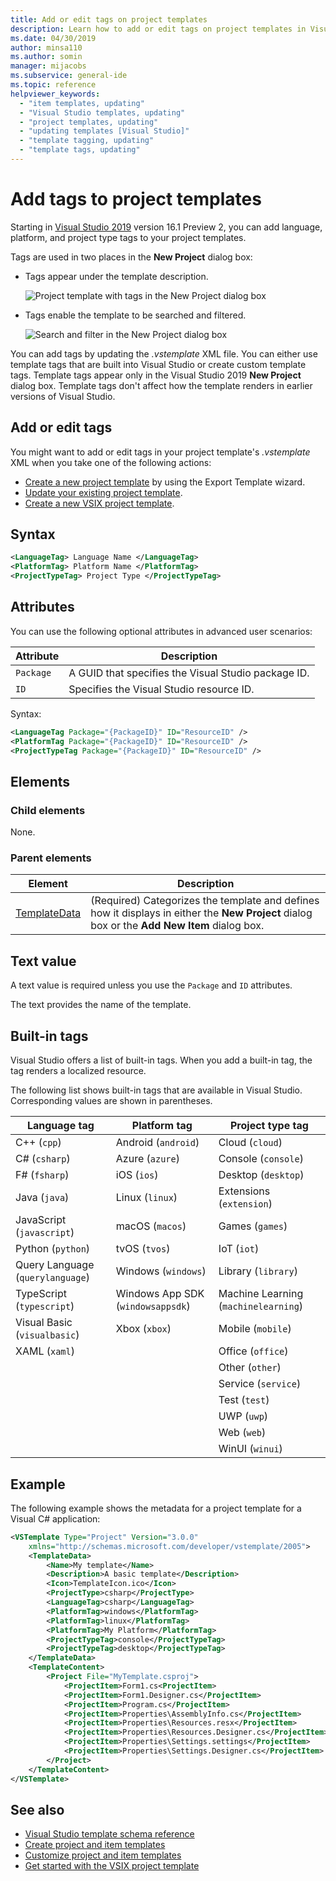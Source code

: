 ```yaml
---
title: Add or edit tags on project templates
description: Learn how to add or edit tags on project templates in Visual Studio.
ms.date: 04/30/2019
author: minsa110
ms.author: somin
manager: mijacobs
ms.subservice: general-ide
ms.topic: reference
helpviewer_keywords:
  - "item templates, updating"
  - "Visual Studio templates, updating"
  - "project templates, updating"
  - "updating templates [Visual Studio]"
  - "template tagging, updating"
  - "template tags, updating"
---
```

# Add tags to project templates

Starting in [Visual Studio 2019](https://visualstudio.microsoft.com/downloads/?cid=learn-onpage-download-cta) version 16.1 Preview 2, you can add language, platform, and project type tags to your project templates. 

Tags are used in two places in the **New Project** dialog box:

- Tags appear under the template description.

   ![Project template with tags in the New Project dialog box](media/npd-item-with-template-tags.png)

- Tags enable the template to be searched and filtered.

   ![Search and filter in the New Project dialog box](media/npd-search-and-filter.png)

You can add tags by updating the *.vstemplate* XML file. You can either use template tags that are built into Visual Studio or create custom template tags. Template tags appear only in the Visual Studio 2019 **New Project** dialog box. Template tags don't affect how the template renders in earlier versions of Visual Studio.

## Add or edit tags

You might want to add or edit tags in your project template's *.vstemplate* XML when you take one of the following actions:

* [Create a new project template](how-to-create-project-templates.md) by using the Export Template wizard.
* [Update your existing project template](how-to-update-existing-templates.md).
* [Create a new VSIX project template](../extensibility/getting-started-with-the-vsix-project-template.md).

## Syntax

```xml
<LanguageTag> Language Name </LanguageTag>
<PlatformTag> Platform Name </PlatformTag>
<ProjectTypeTag> Project Type </ProjectTypeTag>
```

## Attributes

You can use the following optional attributes in advanced user scenarios:

|Attribute|Description|
|---------------|-----------------|
|`Package`|A GUID that specifies the Visual Studio package ID.|
|`ID`|Specifies the Visual Studio resource ID.|

Syntax:

```xml
<LanguageTag Package="{PackageID}" ID="ResourceID" />
<PlatformTag Package="{PackageID}" ID="ResourceID" />
<ProjectTypeTag Package="{PackageID}" ID="ResourceID" />
```

## Elements

### Child elements

None.

### Parent elements

|Element|Description|
|-------------|-----------------|
|[TemplateData](../extensibility/templatedata-element-visual-studio-templates.md)|(Required) Categorizes the template and defines how it displays in either the **New Project** dialog box or the **Add New Item** dialog box.|

## Text value

A text value is required unless you use the `Package` and `ID` attributes.

The text provides the name of the template.

## Built-in tags

Visual Studio offers a list of built-in tags. When you add a built-in tag, the tag renders a localized resource. 

The following list shows built-in tags that are available in Visual Studio. Corresponding values are shown in parentheses.

| Language tag | Platform tag | Project type tag |
| -- | -- | -- |
| C++ (`cpp`) | Android (`android`) | Cloud (`cloud`) |
| C# (`csharp`) | Azure (`azure`) | Console (`console`) |
| F# (`fsharp`) | iOS (`ios`) | Desktop (`desktop`) |
| Java (`java`) | Linux (`linux`) | Extensions (`extension`) |
| JavaScript (`javascript`) | macOS (`macos`) | Games (`games`) |
| Python (`python`) | tvOS (`tvos`) | IoT (`iot`) |
| Query Language (`querylanguage`) | Windows (`windows`) | Library (`library`) |
| TypeScript (`typescript`) | Windows App SDK (`windowsappsdk`) | Machine Learning (`machinelearning`) |
| Visual Basic (`visualbasic`) | Xbox (`xbox`) | Mobile (`mobile`) |
| XAML (`xaml`) | | Office (`office`) |
| | | Other (`other`) |
| | | Service (`service`) |
| | | Test (`test`) |
| | | UWP (`uwp`) |
| | | Web (`web`) |
| | | WinUI (`winui`) |

## Example

The following example shows the metadata for a project template for a Visual C# application:

```xml
<VSTemplate Type="Project" Version="3.0.0"
    xmlns="http://schemas.microsoft.com/developer/vstemplate/2005">
    <TemplateData>
        <Name>My template</Name>
        <Description>A basic template</Description>
        <Icon>TemplateIcon.ico</Icon>
        <ProjectType>csharp</ProjectType>
        <LanguageTag>csharp</LanguageTag>
        <PlatformTag>windows</PlatformTag>
        <PlatformTag>linux</PlatformTag>
        <PlatformTag>My Platform</PlatformTag>
        <ProjectTypeTag>console</ProjectTypeTag>
        <ProjectTypeTag>desktop</ProjectTypeTag>
    </TemplateData>
    <TemplateContent>
        <Project File="MyTemplate.csproj">
            <ProjectItem>Form1.cs<ProjectItem>
            <ProjectItem>Form1.Designer.cs</ProjectItem>
            <ProjectItem>Program.cs</ProjectItem>
            <ProjectItem>Properties\AssemblyInfo.cs</ProjectItem>
            <ProjectItem>Properties\Resources.resx</ProjectItem>
            <ProjectItem>Properties\Resources.Designer.cs</ProjectItem>
            <ProjectItem>Properties\Settings.settings</ProjectItem>
            <ProjectItem>Properties\Settings.Designer.cs</ProjectItem>
        </Project>
    </TemplateContent>
</VSTemplate>
```

## See also

- [Visual Studio template schema reference](../extensibility/visual-studio-template-schema-reference.md)
- [Create project and item templates](creating-project-and-item-templates.md)
- [Customize project and item templates](customizing-project-and-item-templates.md)
- [Get started with the VSIX project template](../extensibility/getting-started-with-the-vsix-project-template.md)
